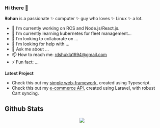 ### Hi there 👋

**Rohan** is a passionate ✨ computer ✨ guy who loves ✨ Linux ✨ a lot.

- 🔭 I’m currently working on ROS and Node.js/React.js. 
- 🌱 I’m currently learning kubernetes for fleet management...
- 👯 I’m looking to collaborate on ...
- 🤔 I’m looking for help with ...
- 💬 Ask me about ...
- 📫 How to reach me: rdshukla1994@gmail.com
- ⚡ Fun fact: ...

**Latest Project**

- Check this out my <a href="https://github.com/rohanshukla9/web-framework" target="_blank">simple web-framework</a>, created using Typescript.
- Check this out my <a href="https://github.com/rohanshukla9/ecommerce-api" target="_blank">e-commerce API</a>, created using Laravel, with robust Cart syncing.

## Github Stats

<div align="center"><img src="https://github-readme-stats.vercel.app/api?username=rohanshukla9&show_icons=true&count_private=true&theme=dark" align="center" /></div>
